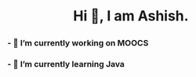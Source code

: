 # <p align="center"> Hi 👋, I am Ashish. </p>

### - 🔭 I’m currently working on MOOCS
### - 🌱 I’m currently learning Java
